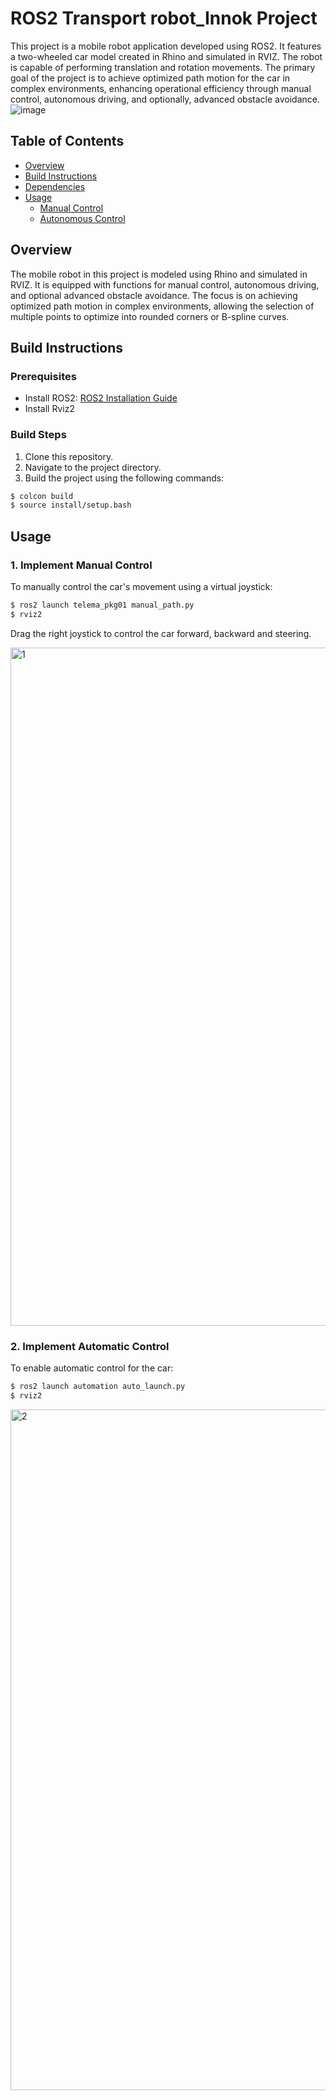 # ROS2 Transport robot_Innok Project

This project is a mobile robot application developed using ROS2. It features a two-wheeled car model created in Rhino and simulated in RVIZ. The robot is capable of performing translation and rotation movements. The primary goal of the project is to achieve optimized path motion for the car in complex environments, enhancing operational efficiency through manual control, autonomous driving, and optionally, advanced obstacle avoidance. 
![image](https://github.com/Guo-baiyi/Transport_robot/assets/120784487/677c29e8-766b-44a3-9102-743e71c7293c)


## Table of Contents
- [Overview](#overview)
- [Build Instructions](#build-instructions)
- [Dependencies](#dependencies)
- [Usage](#usage)
  - [Manual Control](#1-implement-manual-control)
  - [Autonomous Control](#2-implement-automatic-control)


## Overview

The mobile robot in this project is modeled using Rhino and simulated in RVIZ. It is equipped with functions for manual control, autonomous driving, and optional advanced obstacle avoidance. The focus is on achieving optimized path motion in complex environments, allowing the selection of multiple points to optimize into rounded corners or B-spline curves.

## Build Instructions

### Prerequisites
- Install ROS2: [ROS2 Installation Guide](https://docs.ros.org/en/galactic/Installation.html)
- Install Rviz2

### Build Steps
1. Clone this repository.
2. Navigate to the project directory.
3. Build the project using the following commands:

```bash
$ colcon build
$ source install/setup.bash 
```


## Usage

### 1. Implement Manual Control

To manually control the car's movement using a virtual joystick:

```bash
$ ros2 launch telema_pkg01 manual_path.py
$ rviz2
```
Drag the right joystick to control the car forward, backward and steering. 

<img width="1085" alt="1" src="https://github.com/Guo-baiyi/Transport_robot/assets/120784487/280d0966-a3f8-488a-b327-2a7d254fcf70"> 


### 2. Implement Automatic Control

To enable automatic control for the car:

```bash
$ ros2 launch automation auto_launch.py
$ rviz2
```
<img width="1089" alt="2" src="https://github.com/Guo-baiyi/Transport_robot/assets/120784487/fbbb74ea-acbb-4e54-88d8-b715b684f8ae">









